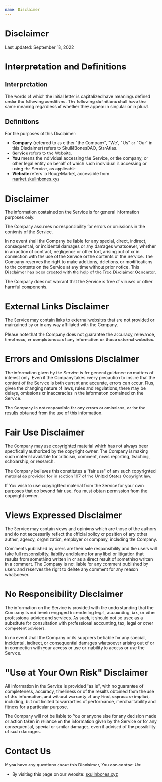 ```yaml
---
name: Disclaimer
---
```


# Disclaimer

Last updated: September 18, 2022

# Interpretation and Definitions

## Interpretation

The words of which the initial letter is capitalized have meanings defined under the following conditions.
The following definitions shall have the same meaning regardless of whether they appear in singular or in plural.

## Definitions

For the purposes of this Disclaimer:

- __Company__ (referred to as either "the Company", "We", "Us" or "Our" in this Disclaimer) refers to
  Skull&amp;BonesDAO, StarAtlas.
- __Service__ refers to the Website.
- __You__ means the individual accessing the Service, or the company, or other legal entity on behalf of which such
  individual is accessing or using the Service, as applicable.
- __Website__ refers to RougeMarket, accessible from [market.skullnbones.xyz](market.skullnbones.xyz)

# Disclaimer

The information contained on the Service is for general information purposes only.

The Company assumes no responsibility for errors or omissions in the contents of the Service.

In no event shall the Company be liable for any special, direct, indirect, consequential, or incidental damages or any
damages whatsoever, whether in an action of contract, negligence or other tort, arising out of or in connection with the
use of the Service or the contents of the Service. The Company reserves the right to make additions, deletions, or
modifications to the contents on the Service at any time without prior notice. This Disclaimer has been created with the
help of the [Free Disclaimer Generator](https://www.freeprivacypolicy.com/free-disclaimer-generator/).

The Company does not warrant that the Service is free of viruses or other harmful components.

# External Links Disclaimer

The Service may contain links to external websites that are not provided or maintained by or in any way affiliated with
the Company.

Please note that the Company does not guarantee the accuracy, relevance, timeliness, or completeness of any information
on these external websites.

# Errors and Omissions Disclaimer

The information given by the Service is for general guidance on matters of interest only. Even if the Company takes
every precaution to insure that the content of the Service is both current and accurate, errors can occur. Plus, given
the changing nature of laws, rules and regulations, there may be delays, omissions or inaccuracies in the information
contained on the Service.

The Company is not responsible for any errors or omissions, or for the results obtained from the use of this
information.

# Fair Use Disclaimer

The Company may use copyrighted material which has not always been specifically authorized by the copyright owner. The
Company is making such material available for criticism, comment, news reporting, teaching, scholarship, or research.

The Company believes this constitutes a "fair use" of any such copyrighted material as provided for in section 107 of
the United States Copyright law.

If You wish to use copyrighted material from the Service for your own purposes that go beyond fair use, You must obtain
permission from the copyright owner.

# Views Expressed Disclaimer

The Service may contain views and opinions which are those of the authors and do not necessarily reflect the official
policy or position of any other author, agency, organization, employer or company, including the Company.

Comments published by users are their sole responsibility and the users will take full responsibility, liability and
blame for any libel or litigation that results from something written in or as a direct result of something written in a
comment. The Company is not liable for any comment published by users and reserves the right to delete any comment for
any reason whatsoever.

# No Responsibility Disclaimer

The information on the Service is provided with the understanding that the Company is not herein engaged in rendering
legal, accounting, tax, or other professional advice and services. As such, it should not be used as a substitute for
consultation with professional accounting, tax, legal or other competent advisers.

In no event shall the Company or its suppliers be liable for any special, incidental, indirect, or consequential damages
whatsoever arising out of or in connection with your access or use or inability to access or use the Service.

# "Use at Your Own Risk" Disclaimer

All information in the Service is provided "as is", with no guarantee of completeness, accuracy, timeliness or of the
results obtained from the use of this information, and without warranty of any kind, express or implied, including, but
not limited to warranties of performance, merchantability and fitness for a particular purpose.

The Company will not be liable to You or anyone else for any decision made or action taken in reliance on the
information given by the Service or for any consequential, special or similar damages, even if advised of the
possibility of such damages.

# Contact Us

If you have any questions about this Disclaimer, You can contact Us:

- By visiting this page on our website: [skullnbones.xyz](skullnbones.xyz)